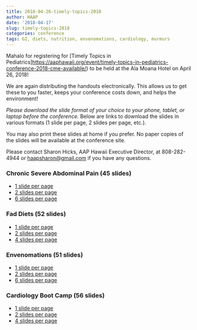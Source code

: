 ```yaml
---
title: 2018-04-26-timely-topics-2018
author: HAAP
date: '2018-04-17'
slug: timely-topics-2018
categories: conference
tags: GI, diets, nutrition, envenomations, cardiology, murmurs
---
```



Mahalo for registering for [Timely Topics in Pediatrics]https://aaphawaii.org/event/timely-topics-in-pediatrics-conference-2018-cme-available/) to be held at the Ala Moana Hotel on April 26, 2018! 

We are again distributing the handouts electronically. This allows us to get these to you faster, keeps your conference costs down, and helps the environment!

<em>Please download the slide format of your choice to your phone, tablet, or laptop before the conference.</em> Below are links to download the slides in various formats (1 slide per page, 2 slides per page, etc.). 

You may also print these slides at home if you prefer. No  paper copies of the slides will be available at the conference site. 

Please contact Sharon Hicks, AAP Hawaii Executive Director, at 808-282-4944 or [haapsharon@gmail.com](mailto:haapsharon@gmail.com) if you have any questions.

### Chronic Severe Abdominal Pain (45 slides)
* [1 slide per page](pdfs/pain1.pdf)
* [2 slides per page](pdfs/pain2.pdf) 
* [6 slides per page](pdfs/pain6.pdf)

### Fad Diets (52 slides)
* [1 slide per page](pdfs/diets1.pdf)
* [2 slides per page](pdfs/diets2.pdf)
* [4 slides per page](pdfs/diets4.pdf)

### Envenomations (51 slides)
* [1 slide per page](pdfs/envenomations1.pdf)
* [2 slides per page](pdfs/envenomations2.pdf)
* [6 slides per page](pdfs/envenomations6.pdf)

### Cardiology Boot Camp (56 slides)
* [1 slide per page](pdfs/cardboot1.pdf)
* [2 slides per page](pdfs/cardboot2.pdf)
* [4 slides per page](pdfs/cardboot4.pdf)



